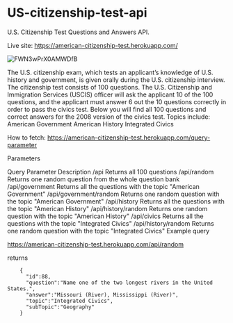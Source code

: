 # US-citizenship-test-api

U.S. Citizenship Test Questions and Answers API.

Live site: https://american-citizenship-test.herokuapp.com/


![FWN3wPrX0AMWDfB](https://user-images.githubusercontent.com/101214978/177057652-c6cd5942-b8b0-4d51-948b-a84079286ee0.jpeg)

The U.S. citizenship exam, which tests an applicant’s knowledge of U.S. history and government, is given orally during the U.S. citizenship interview. The citizenship test consists of 100 questions. The U.S. Citizenship and Immigration Services (USCIS) officer will ask the applicant 10 of the 100 questions, and the applicant must answer 6 out the 10 questions correctly in order to pass the civics test. Below you will find all 100 questions and correct answers for the 2008 version of the civics test. Topics include: American Government American History Integrated Civics

How to fetch: https://american-citizenship-test.herokuapp.com/query-parameter

Parameters

Query Parameter	Description
/api	Returns all 100 questions
/api/random	Returns one random question from the whole question bank
/api/government	Returns all the questions with the topic "American Government"
/api/government/random	Returns one random question with the topic "American Government"
/api/history	Returns all the questions with the topic "American History"
/api/history/random	Returns one random question with the topic "American History"
/api/civics	Returns all the questions with the topic "Integrated Civics"
/api/history/random	Returns one random question with the topic "Integrated Civics"
Example query

https://american-citizenship-test.herokuapp.com/api/random

returns


        { 
          "id":88,
          "question":"Name one of the two longest rivers in the United States.",
          "answer":"Missouri (River), Mississippi (River)",
          "topic":"Integrated Civics",
          "subTopic":"Geography"
        }
